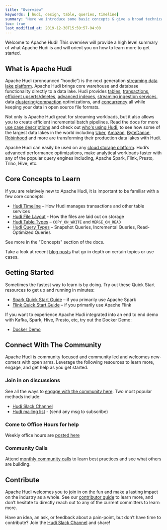 ```yaml
---
title: "Overview"
keywords: [ hudi, design, table, queries, timeline]
summary: "Here we introduce some basic concepts & give a broad technical overview of Hudi"
toc: true
last_modified_at: 2019-12-30T15:59:57-04:00
---
```


Welcome to Apache Hudi! This overview will provide a high level summary of what Apache Hudi is and will orient you on 
how to learn more to get started.

## What is Apache Hudi
Apache Hudi (pronounced “hoodie”) is the next generation [streaming data lake platform](/blog/2021/07/21/streaming-data-lake-platform). 
Apache Hudi brings core warehouse and database functionality directly to a data lake. Hudi provides [tables](/docs/next/sql_ddl), 
[transactions](/docs/next/timeline), [efficient upserts/deletes](/docs/next/write_operations), [advanced indexes](/docs/next/indexing), 
[streaming ingestion services](/docs/next/hoodie_streaming_ingestion), data [clustering](/docs/next/clustering)/[compaction](/docs/next/compaction) optimizations, 
and [concurrency](/docs/next/concurrency_control) all while keeping your data in open source file formats.

Not only is Apache Hudi great for streaming workloads, but it also allows you to create efficient incremental batch pipelines. 
Read the docs for more [use case descriptions](/docs/use_cases) and check out [who's using Hudi](/powered-by), to see how some of the 
largest data lakes in the world including [Uber](https://eng.uber.com/uber-big-data-platform/), [Amazon](https://aws.amazon.com/blogs/big-data/how-amazon-transportation-service-enabled-near-real-time-event-analytics-at-petabyte-scale-using-aws-glue-with-apache-hudi/),
[ByteDance](http://hudi.apache.org/blog/2021/09/01/building-eb-level-data-lake-using-hudi-at-bytedance), 
[Robinhood](https://s.apache.org/hudi-robinhood-talk) and more are transforming their production data lakes with Hudi.

Apache Hudi can easily be used on any [cloud storage platform](/docs/cloud). 
Hudi’s advanced performance optimizations, make analytical workloads faster with any of 
the popular query engines including, Apache Spark, Flink, Presto, Trino, Hive, etc.

## Core Concepts to Learn
If you are relatively new to Apache Hudi, it is important to be familiar with a few core concepts:
- [Hudi Timeline](/docs/next/timeline) – How Hudi manages transactions and other table services
- [Hudi File Layout](/docs/next/file_layouts) - How the files are laid out on storage
- [Hudi Table Types](/docs/next/table_types) – `COPY_ON_WRITE` and `MERGE_ON_READ`
- [Hudi Query Types](/docs/next/table_types#query-types) – Snapshot Queries, Incremental Queries, Read-Optimized Queries

See more in the "Concepts" section of the docs.

Take a look at recent [blog posts](/blog) that go in depth on certain topics or use cases.

## Getting Started
Sometimes the fastest way to learn is by doing. Try out these Quick Start resources to get up and running in minutes:
- [Spark Quick Start Guide](/docs/quick-start-guide) – if you primarily use Apache Spark
- [Flink Quick Start Guide](/docs/flink-quick-start-guide) – if you primarily use Apache Flink

If you want to experience Apache Hudi integrated into an end to end demo with Kafka, Spark, Hive, Presto, etc, try out the Docker Demo:
- [Docker Demo](/docs/docker_demo)

## Connect With The Community
Apache Hudi is community focused and community led and welcomes new-comers with open arms. Leverage the following 
resources to learn more, engage, and get help as you get started.

### Join in on discussions
See all the ways to [engage with the community here](/community/get-involved). Two most popular methods include:
- [Hudi Slack Channel](https://join.slack.com/t/apache-hudi/shared_invite/zt-20r833rxh-627NWYDUyR8jRtMa2mZ~gg)
- [Hudi mailing list](mailto:users-subscribe@hudi.apache.org) - (send any msg to subscribe)

### Come to Office Hours for help
Weekly office hours are [posted here](/community/syncs#weekly-office-hours)

### Community Calls
Attend [monthly community calls](/community/syncs#monthly-community-call) to learn best practices and see what others are building.

## Contribute
Apache Hudi welcomes you to join in on the fun and make a lasting impact on the industry as a whole. See our 
[contributor guide](/contribute/how-to-contribute) to learn more, and don’t hesitate to directly reach out to any of the 
current committers to learn more.

Have an idea, an ask, or feedback about a pain-point, but don’t have time to contribute? Join the [Hudi Slack Channel](https://join.slack.com/t/apache-hudi/shared_invite/zt-20r833rxh-627NWYDUyR8jRtMa2mZ~gg)
and share!